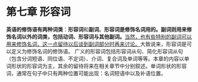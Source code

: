 # 第七章 形容词

<b>**英语的修饰语**有两种词类</b>：**形容词**和**副词**。<b>**形容词**是修饰**名词**用的。**副词**则用来修饰**名词以外的词类**，包括**动词**、**形容词**与**其他副词**。</b><u>当然，也有些特别的副词可以用来修饰名词，这一点留待以后谈到副词部分时再来讨论。</u>大致说来，形容词是可以定义为修饰名词的修饰语。
广义的形容词包括形容词从句、简化形容词从句（包含分词短语、同位语、不定词）、介词、复合词及单词等等。本章的内容以单词形状的形容词为主，其余的留待将来在相关章节中分别叙述。单词形状的形容词，通常在句子中只有两种位置可能出现：名词短语中以及补语位置。